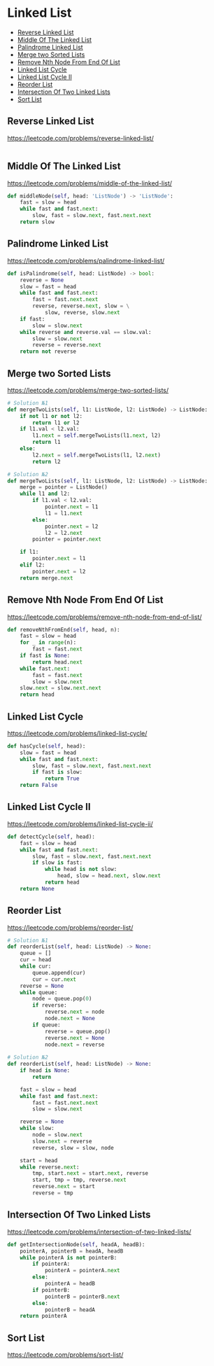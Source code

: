 # Linked List

+ [Reverse Linked List](#reverse-linked-list)
+ [Middle Of The Linked List](#middle-of-the-linked-list)
+ [Palindrome Linked List](#palindrome-linked-list)
+ [Merge two Sorted Lists](#merge-two-sorted-lists)
+ [Remove Nth Node From End Of List](#remove-nth-node-from-end-of-list)
+ [Linked List Cycle](#linked-list-cycle)
+ [Linked List Cycle II](#linked-list-cycle-ii)
+ [Reorder List](#reorder-list)
+ [Intersection Of Two Linked Lists](#intersection-of-two-linked-lists)
+ [Sort List](#sort-list)

## Reverse Linked List

https://leetcode.com/problems/reverse-linked-list/

```python

```

## Middle Of The Linked List

https://leetcode.com/problems/middle-of-the-linked-list/

```python
def middleNode(self, head: 'ListNode') -> 'ListNode':
    fast = slow = head
    while fast and fast.next:
        slow, fast = slow.next, fast.next.next
    return slow

```

## Palindrome Linked List

https://leetcode.com/problems/palindrome-linked-list/

```python
def isPalindrome(self, head: ListNode) -> bool:
    reverse = None
    slow = fast = head
    while fast and fast.next:
        fast = fast.next.next
        reverse, reverse.next, slow = \
            slow, reverse, slow.next
    if fast:
        slow = slow.next
    while reverse and reverse.val == slow.val:
        slow = slow.next
        reverse = reverse.next
    return not reverse

```

## Merge two Sorted Lists

https://leetcode.com/problems/merge-two-sorted-lists/

```python
# Solution №1
def mergeTwoLists(self, l1: ListNode, l2: ListNode) -> ListNode:
    if not l1 or not l2:
        return l1 or l2
    if l1.val < l2.val:
        l1.next = self.mergeTwoLists(l1.next, l2)
        return l1
    else:
        l2.next = self.mergeTwoLists(l1, l2.next)
        return l2

# Solution №2
def mergeTwoLists(self, l1: ListNode, l2: ListNode) -> ListNode:
    merge = pointer = ListNode()
    while l1 and l2:
        if l1.val < l2.val:
            pointer.next = l1
            l1 = l1.next
        else:
            pointer.next = l2
            l2 = l2.next
        pointer = pointer.next

    if l1:
        pointer.next = l1
    elif l2:
        pointer.next = l2
    return merge.next

```

## Remove Nth Node From End Of List

https://leetcode.com/problems/remove-nth-node-from-end-of-list/

```python
def removeNthFromEnd(self, head, n):
    fast = slow = head
    for _ in range(n):
        fast = fast.next
    if fast is None:
        return head.next
    while fast.next:
        fast = fast.next
        slow = slow.next
    slow.next = slow.next.next
    return head

```

## Linked List Cycle

https://leetcode.com/problems/linked-list-cycle/

```python
def hasCycle(self, head):
    slow = fast = head
    while fast and fast.next:
        slow, fast = slow.next, fast.next.next
        if fast is slow:
            return True
    return False

```

## Linked List Cycle II

https://leetcode.com/problems/linked-list-cycle-ii/

```python
def detectCycle(self, head):
    fast = slow = head
    while fast and fast.next:
        slow, fast = slow.next, fast.next.next
        if slow is fast:
            while head is not slow:
                head, slow = head.next, slow.next
            return head
    return None

```

## Reorder List

https://leetcode.com/problems/reorder-list/

```python
# Solution №1
def reorderList(self, head: ListNode) -> None:
    queue = []
    cur = head
    while cur:
        queue.append(cur)
        cur = cur.next
    reverse = None
    while queue:
        node = queue.pop(0)
        if reverse:
            reverse.next = node
            node.next = None
        if queue:
            reverse = queue.pop()
            reverse.next = None
            node.next = reverse
            
# Solution №2
def reorderList(self, head: ListNode) -> None:
    if head is None:
        return

    fast = slow = head
    while fast and fast.next:
        fast = fast.next.next
        slow = slow.next

    reverse = None
    while slow:
        node = slow.next
        slow.next = reverse
        reverse, slow = slow, node

    start = head
    while reverse.next:
        tmp, start.next = start.next, reverse
        start, tmp = tmp, reverse.next
        reverse.next = start
        reverse = tmp

```

## Intersection Of Two Linked Lists

https://leetcode.com/problems/intersection-of-two-linked-lists/

```python
def getIntersectionNode(self, headA, headB):
    pointerA, pointerB = headA, headB
    while pointerA is not pointerB:
        if pointerA:
            pointerA = pointerA.next
        else:
            pointerA = headB
        if pointerB:
            pointerB = pointerB.next
        else:
            pointerB = headA
    return pointerA

```

## Sort List

https://leetcode.com/problems/sort-list/

```python

```
